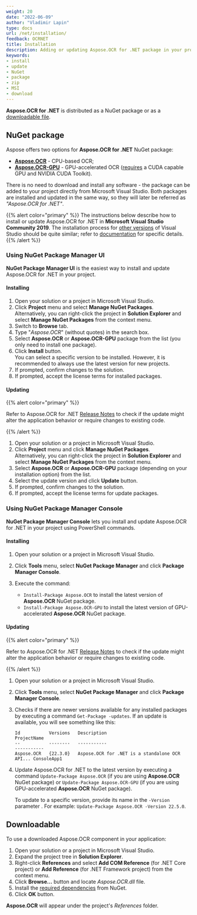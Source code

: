 ```yaml
---
weight: 20
date: "2022-06-09"
author: "Vladimir Lapin"
type: docs
url: /net/installation/
feedback: OCRNET
title: Installation
description: Adding or updating Aspose.OCR for .NET package in your project.
keywords:
- install
- update
- NuGet
- package
- zip
- MSI
- download
---
```


**Aspose.OCR for .NET** is distributed as a NuGet package or as a [downloadable file](https://downloads.aspose.com/ocr/net).

## NuGet package

Aspose offers two options for **Aspose.OCR for .NET** NuGet package:

- [**Aspose.OCR**](https://www.nuget.org/packages/Aspose.OCR/) - CPU-based OCR;
- [**Aspose.OCR-GPU**](https://www.nuget.org/packages/Aspose.OCR-GPU/) - GPU-accelerated OCR ([requires](/ocr/net/installation/gpu/) a CUDA capable GPU and NVIDIA CUDA Toolkit).

There is no need to download and install any software - the package can be added to your project directly from Microsoft Visual Studio. Both packages are installed and updated in the same way, so they will later be referred as _"Aspose.OCR for .NET"_.

{{% alert color="primary" %}} 
The instructions below describe how to install or update Aspose.OCR for .NET in **Microsoft Visual Studio Community 2019**. The installation process for [other versions](/ocr/net/system-requirements/) of Visual Studio should be quite similar; refer to [documentation](https://docs.microsoft.com/en-us/previous-versions/visualstudio/) for specific details.
{{% /alert %}}

### Using NuGet Package Manager UI

**NuGet Package Manager UI** is the easiest way to install and update Aspose.OCR for .NET in your project.

#### Installing

1. Open your solution or a project in Microsoft Visual Studio.
2. Click **Project** menu and select **Manage NuGet Packages**.  
   Alternatively, you can right-click the project in **Solution Explorer** and select **Manage NuGet Packages** from the context menu.
3. Switch to **Browse** tab.
4. Type "_Aspose.OCR_" (without quotes) in the search box.
5. Select **Aspose.OCR** or **Aspose.OCR-GPU** package from the list (you only need to install one package).
6. Click **Install** button.  
   You can select a specific version to be installed. However, it is recommended to always use the latest version for new projects.
7. If prompted, confirm changes to the solution.
8. If prompted, accept the license terms for installed packages.

#### Updating

{{% alert color="primary" %}} 

Refer to Aspose.OCR for .NET [Release Notes](/ocr/net/release-notes/) to check if the update might alter the application behavior or require changes to existing code.

{{% /alert %}} 

1. Open your solution or a project in Microsoft Visual Studio.
2. Click **Project** menu and click **Manage NuGet Packages**.  
   Alternatively, you can right-click the project in **Solution Explorer** and select **Manage NuGet Packages** from the context menu.
3. Select **Aspose.OCR** or **Aspose.OCR-GPU** package (depending on your installation option) from the list.
4. Select the update version and click **Update** button.
5. If prompted, confirm changes to the solution.
6. If prompted, accept the license terms for update packages.

### Using NuGet Package Manager Console

**NuGet Package Manager Console** lets you install and update Aspose.OCR for .NET in your project using PowerShell commands.

#### Installing

1. Open your solution or a project in Microsoft Visual Studio.
2. Click **Tools** menu, select **NuGet Package Manager** and click **Package Manager Console**.
3. Execute the command:

    - `Install-Package Aspose.OCR` to install the latest version of **Aspose.OCR** NuGet package.
    - `Install-Package Aspose.OCR-GPU` to install the latest version of GPU-accelerated **Aspose.OCR** NuGet package.

#### Updating

{{% alert color="primary" %}} 

Refer to Aspose.OCR for .NET [Release Notes](/ocr/net/release-notes/) to check if the update might alter the application behavior or require changes to existing code.

{{% /alert %}} 

1. Open your solution or a project in Microsoft Visual Studio.
2. Click **Tools** menu, select **NuGet Package Manager** and click **Package Manager Console**.
3. Checks if there are newer versions available for any installed packages by executing a command `Get-Package -updates`. If an update is available, you will see something like this:

   ```
   Id           Versions   Description                                    ProjectName
   --           --------   -----------                                    -----------
   Aspose.OCR   {22.3.0}   Aspose.OCR for .NET is a standalone OCR API... ConsoleApp1
   ```
4. Update Aspose.OCR for .NET to the latest version by executing a command `Update-Package Aspose.OCR` (if you are using **Aspose.OCR** NuGet package) or `Update-Package Aspose.OCR-GPU` (if you are using GPU-accelerated **Aspose.OCR** NuGet package).  
   
   To update to a specific version, provide its name in the `-Version` parameter . For example: `Update-Package Aspose.OCR -Version 22.5.0`.

## Downloadable

To use a downloaded Aspose.OCR component in your application:

1. Open your solution or a project in Microsoft Visual Studio.
2. Expand the project tree in **Solution Explorer**.
3. Right-click **References** and select **Add COM Reference** (for .NET Core project) or **Add Reference** (for .NET Framework project) from the context menu.
4. Click **Browse...** button and locate _Aspose.OCR.dll_ file.
5. Install the [required dependencies](/ocr/net/system-requirements/#external-dependencies) from NuGet.
6. Click **OK** button.

**Aspose.OCR** will appear under the project's _References_ folder.
